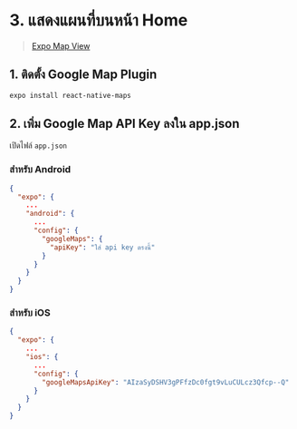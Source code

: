
# 3. แสดงแผนที่บนหน้า Home 

> [Expo Map View](https://docs.expo.io/versions/latest/sdk/map-view/)

## 1. ติดตั้ง Google Map Plugin 

```bash
expo install react-native-maps
```

## 2. เพิ่ม Google Map API Key ลงใน app.json 

เปิดไฟล์ `app.json`

### สำหรับ Android 

```json
{
  "expo": {
    ...
    "android": {
      ...
      "config": {
        "googleMaps": {
          "apiKey": "ใส่ api key ตรงนี้"
        }
      }
    }
  }
}
```

### สำหรับ iOS 

```json
{
  "expo": {
    ...
    "ios": {
      ...
      "config": {
        "googleMapsApiKey": "AIzaSyDSHV3gPFfzDc0fgt9vLuCULcz3Qfcp--Q"
      }
    }
  }
}
```
